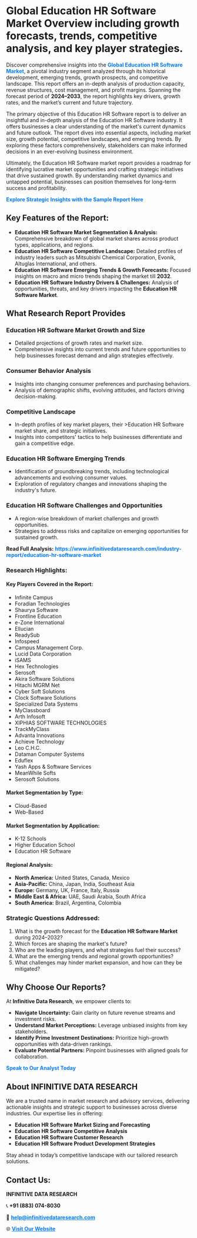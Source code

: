 <h1>Global Education HR Software Market Overview including growth forecasts, trends, competitive analysis, and key player strategies.</h1>
<p>
Discover comprehensive insights into the 
<a href="https://www.infinitivedataresearch.com/industry-report/education-hr-software-market" rel="dofollow" style="color: #007BFF; text-decoration: none;"><strong>Global Education HR Software Market</strong></a>, a pivotal industry segment analyzed through its historical development, emerging trends, growth prospects, and competitive landscape. This report offers an in-depth analysis of production capacity, revenue structures, cost management, and profit margins. Spanning the forecast period of <strong>2024–2033</strong>, the report highlights key drivers, growth rates, and the market’s current and future trajectory.
</p>
<p>
The primary objective of this Education HR Software report is to deliver an insightful and in-depth analysis of the Education HR Software industry. It offers businesses a clear understanding of the market's current dynamics and future outlook. The report dives into essential aspects, including market size, growth potential, competitive landscapes, and emerging trends. By exploring these factors comprehensively, stakeholders can make informed decisions in an ever-evolving business environment.
</p>
<p>
Ultimately, the Education HR Software market report provides a roadmap for identifying lucrative market opportunities and crafting strategic initiatives that drive sustained growth. By understanding market dynamics and untapped potential, businesses can position themselves for long-term success and profitability.
</p>
<p>
<a href="https://www.infinitivedataresearch.com/request-sample/reportId=111299" style="color: #007BFF; text-decoration: none;"><strong>Explore Strategic Insights with the Sample Report Here</strong></a>
</p>

<h2>Key Features of the Report:</h2>
<ul>
<li><strong>Education HR Software Market Segmentation & Analysis:</strong> Comprehensive breakdown of global market shares across product types, applications, and regions.</li>
<li><strong>Education HR Software Competitive Landscape:</strong> Detailed profiles of industry leaders such as Mitsubishi Chemical Corporation, Evonik, Altuglas International, and others.</li>
<li><strong>Education HR Software Emerging Trends & Growth Forecasts:</strong> Focused insights on macro and micro trends shaping the market till <strong>2032</strong>.</li>
<li><strong>Education HR Software Industry Drivers & Challenges:</strong> Analysis of opportunities, threats, and key drivers impacting the <strong>Education HR Software Market</strong>.</li>
</ul>

<h2>What Research Report Provides</h2>
<h3>Education HR Software Market Growth and Size</h3>
<ul>
<li>Detailed projections of growth rates and market size.</li>
<li>Comprehensive insights into current trends and future opportunities to help businesses forecast demand and align strategies effectively.</li>
</ul>

<h3>Consumer Behavior Analysis</h3>
<ul>
<li>Insights into changing consumer preferences and purchasing behaviors.</li>
<li>Analysis of demographic shifts, evolving attitudes, and factors driving decision-making.</li>
</ul>

<h3>Competitive Landscape</h3>
<ul>
<li>In-depth profiles of key market players, their >Education HR Software market share, and strategic initiatives.</li>
<li>Insights into competitors' tactics to help businesses differentiate and gain a competitive edge.</li>
</ul>

<h3>Education HR Software Emerging Trends</h3>
<ul>
<li>Identification of groundbreaking trends, including technological advancements and evolving consumer values.</li>
<li>Exploration of regulatory changes and innovations shaping the industry's future.</li>
</ul>

<h3>Education HR Software Challenges and Opportunities</h3>
<ul>
<li>A region-wise breakdown of market challenges and growth opportunities.</li>
<li>Strategies to address risks and capitalize on emerging opportunities for sustained growth.</li>
</ul>
<p><strong>Read Full Analysis:</strong> <a href="https://www.infinitivedataresearch.com/industry-report/education-hr-software-market" rel="dofollow" style="color: #007BFF; text-decoration: none;"><strong>https://www.infinitivedataresearch.com/industry-report/education-hr-software-market</strong></a></p>
<h3>Research Highlights:</h3>
<h4>Key Players Covered in the Report:</h4>
<ul><li>Infinite Campus</li><li>Foradian Technologies</li><li>Shaurya Software</li><li>Frontline Education</li><li>e-Zone International</li><li>Ellucian</li><li>ReadySub</li><li>Infospeed</li><li>Campus Management Corp.</li><li>Lucid Data Corporation</li><li>iSAMS</li><li>Hex Technologies</li><li>Serosoft</li><li>Akira Software Solutions</li><li>Hitachi MGRM Net</li><li>Cyber Soft Solutions</li><li>Clock Software Solutions</li><li>Specialized Data Systems</li><li>MyClassboard</li><li>Arth Infosoft</li><li>XIPHIAS SOFTWARE TECHNOLOGIES</li><li>TrackMyClass</li><li>Advanta Innovations</li><li>Achieve Technology</li><li>Leo C.H.C.</li><li>Dataman Computer Systems</li><li>Eduflex</li><li>Yash Apps &amp; Software Services</li><li>MeanWhile Softs</li><li>Serosoft Solutions</li></ul>
<h4>Market Segmentation by Type:</h4>
<ul><li>Cloud-Based</li><li>Web-Based</li></ul>
<h4>Market Segmentation by Application:</h4>
<ul><li>K-12 Schools</li><li>Higher Education School</li><li>Education HR Software</li></ul>

<h4>Regional Analysis:</h4>
<ul>
<li><strong>North America:</strong> United States, Canada, Mexico</li>
<li><strong>Asia-Pacific:</strong> China, Japan, India, Southeast Asia</li>
<li><strong>Europe:</strong> Germany, UK, France, Italy, Russia</li>
<li><strong>Middle East & Africa:</strong> UAE, Saudi Arabia, South Africa</li>
<li><strong>South America:</strong> Brazil, Argentina, Colombia</li>
</ul>

<h3>Strategic Questions Addressed:</h3>
<ol>
<li>What is the growth forecast for the <strong>Education HR Software Market</strong> during 2024–2032?</li>
<li>Which forces are shaping the market's future?</li>
<li>Who are the leading players, and what strategies fuel their success?</li>
<li>What are the emerging trends and regional growth opportunities?</li>
<li>What challenges may hinder market expansion, and how can they be mitigated?</li>
</ol>

<h2>Why Choose Our Reports?</h2>
<p>At <strong>Infinitive Data Research</strong>, we empower clients to:</p>
<ul>
<li><strong>Navigate Uncertainty:</strong> Gain clarity on future revenue streams and investment risks.</li>
<li><strong>Understand Market Perceptions:</strong> Leverage unbiased insights from key stakeholders.</li>
<li><strong>Identify Prime Investment Destinations:</strong> Prioritize high-growth opportunities with data-driven rankings.</li>
<li><strong>Evaluate Potential Partners:</strong> Pinpoint businesses with aligned goals for collaboration.</li>
</ul>
<p><a href="https://www.infinitivedataresearch.com/industry-report/education-hr-software-market" rel="dofollow" style="color: #007BFF; text-decoration: none;"><strong>Speak to Our Analyst Today</strong></a></p>

<h2>About INFINITIVE DATA RESEARCH</h2>
<p>We are a trusted name in market research and advisory services, delivering actionable insights and strategic support to businesses across diverse industries. Our expertise lies in offering:</p>
<ul>
<li><strong>Education HR Software Market Sizing and Forecasting</strong></li>
<li><strong>Education HR Software Competitive Analysis</strong></li>
<li><strong>Education HR Software Customer Research</strong></li>
<li><strong>Education HR Software Product Development Strategies</strong></li>
</ul>
<p>Stay ahead in today’s competitive landscape with our tailored research solutions.</p>

<h2>Contact Us:</h2>
<p><strong>INFINITIVE DATA RESEARCH</strong></p>
<p>📞 <strong>+91 (883) 074-8030</strong></p>
<p>📧 <strong><a href="mailto:help@infinitivedataresearch.com" style="color: #007BFF;">help@infinitivedataresearch.com</a></strong></p>
<p>🌐 <strong><a href="https://www.infinitivedataresearch.com" rel="dofollow" style="color: #007BFF;">Visit Our Website</a></strong></p>